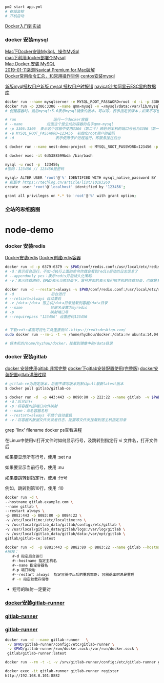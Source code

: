 <!--
 * @Name: name
 * @Description: description
 * @Author: cupid(cupid@163.com)
 * @LastEditors: liujianwei1
 * @LastEditTime: 2021-06-11 11:01:41
 * @LastEditContent: 
 -->
###
```bash
pm2 start app.yml
# 在线监控
# 开机启动
```           


[Docker入门到实战](https://yeasy.gitbook.io/docker_practice/)
### docker 安装mysql
[Mac下Docker安装MySql、操作MySql](https://www.jianshu.com/p/d211fec2f34a)  
[mac下利用docker部署个Mysql](https://www.jianshu.com/p/83ecd99cf3eb)  
[Mac Docker 安装 MySQL](https://www.kefaming.com/9910.html)  
[2019-01-11亲测Navicat Premium for Mac破解](https://www.jianshu.com/p/add76d51931c)  
[Docker常用命令汇总，和常用操作举例](https://www.cnblogs.com/cblogs/p/dockerCommand.html)
[centos安装mysql](https://juejin.im/post/6844903870053761037)

[新版myql授权用户新版 mysql 授权用户时报错](https://techlog.cn/article/list/10183260)
[navicat连接阿里云ESC里的数据库](https://developer.aliyun.com/article/656996)

```bash
docker run --name mysqlserver -e MYSQL_ROOT_PASSWORD=root -d -i -p 3306:3306  mysql
docker run -p 3306:3306 --name qmm-mysql -v ~/mysql/data:/var/lib/mysql -e MYSQL_ROOT_PASSWORD=669988  -d mysql:5.6
# 创建容器时，最后mysql:5.6表示mysql镜像的版本，可以写，表示指定该版本；如果不写也可以，docker会自动在本地检测有没有最新的，如果没有会自动去docker hub上去下载。

# run                 运行一个docker容器
# --name           后面这个是生成的容器的名字qmm-mysql
# -p 3306:3306  表示这个容器中使用3306（第二个）映射到本机的端口号也为3306（第一个） 
# -e MYSQL_ROOT_PASSWORD=123456  初始化root用户的密码
# -d                   表示使用守护进程运行，即服务挂在后台

$ docker run --name nest-demo-project -e MYSQL_ROOT_PASSWORD=123456 -p 3306:3306 -d mysql

$ docker exec -it 6d5388599bda /bin/bash

mysql -u root -p  123456;
#密码：123456 // 123456是密码

mysql> ALTER USER 'root'@'%' IDENTIFIED WITH mysql_native_password BY '123456';
# 新版本 https://techlog.cn/article/list/10183260
create  user 'root'@'localhost' identified by '123456';

grant all privileges on *.* to 'root'@'%' with grant option;

```

### 全站的思维脑图
# node-demo


### docker 安装redis
[Docker安装redis](https://www.jianshu.com/p/2f95680f21c5)
[Docker创建redis容器](https://www.cnblogs.com/yanghe123/p/10960535.html)

```bash
docker run -d -p 6379:6379 -v $PWD/conf/redis.conf:/usr/local/etc/redis/redis.conf -v $PWD/data:/data --name myredis docker.io/redis redis-server /usr/local/etc/redis/redis.conf --appendonly yes
# -d：表示后台运行，不加-d执行上面的命令你就会看到redis启动的日志信息了
# --appendonly yes：表示redis开启持久化策略
# -v：表示挂载路径，$PWD表示当前目录下，冒号左面的表示我们宿主机的挂载目录，也就是我们虚拟机所在的文件路径，冒号右边则表是的是redis容器在容器内部的路径，上面的命令我分别挂载了redis.conf(redis的配置文件)，如需使用配置文件的方式启动redis，这里则需要加上，还有redis存放数据所在的目录

docker run -d --restart=always -v $PWD/conf/redis.conf:/usr/local/etc/redis/redis.conf -v $PWD/data:/data --name myredis -p 6379:6379 --requirepass "123456" redis 
# -d 　　　　　　　　　 后台进行
# --retsart=always 自动重启
# -v /data:/data 宿主机/data目录挂载到容器/data目录
# --name　　　　　　　 容器名设置为myredis
# -p　　　　　　　　　　映射端口号
# --requirepass "123456" 设置密码123456


# 下载redis桌面可视化工具连接测试：https://redisdesktop.com/
sudo docker run --rm-i -t -v /home/hyzhou/docker:/data:rw ubuntu:14.04 /bin/bash

# 将本机的/home/hyzhou/docker，挂载到镜像中的/data目录
```
### docker 安装gitlab
[docker 安装使用gitlab  非常完整](https://www.cnblogs.com/shijunjie/p/10488859.html)
[docker下gitlab安装配置使用(完整版)](https://www.jianshu.com/p/080a962c35b6)
[docker安装配置gitlab详细过程](https://www.cnblogs.com/zuxing/articles/9329152.html)
```bash
# gitlab-ce为稳定版本，后面不填写版本则默认pull最新latest版本
$ docker pull gitlab/gitlab-ce

$ docker run -d  -p 443:443 -p 8090:80 -p 222:22 --name gitlab  -v $PWD/gitlab/config:/etc/gitlab -v $PWD/gitlab/logs:/var/log/gitlab -v $PWD/gitlab/data:/var/opt/gitlab gitlab/gitlab-ce
# -d：后台运行
# -p：将容器内部端口向外映射
# --name：命名容器名称
# --restart=always 不然个自动重启
# -v：将容器内数据文件夹或者日志、配置等文件夹挂载到宿主机指定目录
```
grep 'linx' filename
docker ps查看进程

在Linux中使用vi打开文件时如何显示行号，及跳转到指定行
vi 文件名，打开文件后

如果要显示所有行号，使用 :set nu

如果要显示当前行号，使用 :nu

如果要跳转到指定行，使用 :行号

例如，跳转到第10行，使用 :10

```bash
docker run -d \
--hostname gitlab.example.com \
--name gitlab \
--restart always \
-p 8082:443 -p 8083:80 -p 8084:22 \
-v /etc/localtime:/etc/localtime:ro \
-v /usr/local/gitlab_data/gitlab/config:/etc/gitlab \
-v /usr/local/gitlab_data/gitlab/logs:/var/log/gitlab \
-v /usr/local/gitlab_data/gitlab/data:/var/opt/gitlab \
gitlab/gitlab-ce:latest

docker run -d  -p 8881:443 -p 8882:80 -p 8883:22 --name gitlab --hostname 192.168.0.101  -v $PWD/gitlab/config:/etc/gitlab -v $PWD/gitlab/logs:/var/log/gitlab -v $PWD/gitlab/data:/var/opt/gitlab gitlab/gitlab-ce
#解释：
　　#-d 指定后台运行
　　#--hostname 指定主机名
　　#--name 指定容器名
　　#-p 端口映射
　　#--restart always  指定容器停止后的重启策略: 容器退出时总是重启
　　# -v 指定挂载存储卷
```
 - 短号的映射一定要对 


 ### [docker安装gitlab-runner](https://www.cnblogs.com/zzhaolei/p/11063345.html)
 ### [gitlab-runner](https://docs.gitlab.com/runner/install/docker.html)
 ### [gitlab-runner](https://www.cnblogs.com/roluodev/p/12251472.html)
 ```bash
 docker run -d --name gitlab-runner   \
  -v $PWD/gitlab-runner/config:/etc/gitlab-runner \
  -v $PWD/gitlab-runner/run/docker.sock:/var/run/docker.sock \
  gitlab/gitlab-runner:latest

docker run --rm -t -i -v /srv/gitlab-runner/config:/etc/gitlab-runner gitlab/gitlab-runner register

docker exec -it gitlab-runner gitlab-runner register
http://192.168.0.101:8882
 ```